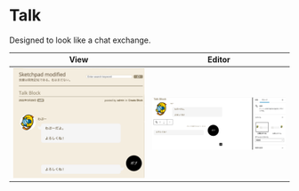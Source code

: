 # Talk

Designed to look like a chat exchange.

|View|Editor|
|:-:|:-:|
|![View Screen Shot](../../assets/images/talk%20-%20View.webp)|![Editor Screen Shot](../../assets/images/talk%20-%20Edit.webp)|
